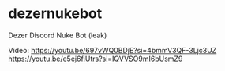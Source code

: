 # dezernukebot
Dezer Discord Nuke Bot (leak)

Video:
https://youtu.be/697vWQ0BDjE?si=4bmmV3QF-3Ljc3UZ
https://youtu.be/e5ej6fiUtrs?si=IQVVSO9mI6bUsmZ9
